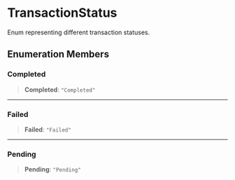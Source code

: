 # TransactionStatus

Enum representing different transaction statuses.

## Enumeration Members

### Completed

> **Completed**: `"Completed"`

***

### Failed

> **Failed**: `"Failed"`

***

### Pending

> **Pending**: `"Pending"`
